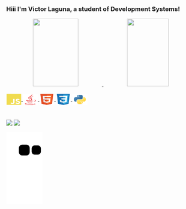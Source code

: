 ### Hiii I'm Victor Laguna, a student of Development Systems!

<div align="center">
  <a href="https://github.com/VictorLagunaR">
  <img height="180em" width = "49%" src="https://github-readme-stats.vercel.app/api?username=VictorLaguna&show_icons=true&theme=tokyonight&include_all_commits=true&count_private=true"/>
  <img height="180em"  width = "47%" src="https://github-readme-stats.vercel.app/api/top-langs/?username=VictorLagunaR&layout=compact&langs_count=7&theme=tokyonight"/>
</div>

<div style="display: inline_block"><br>
  <img align="center" alt="Victor-Js" height="30" width="40" src="https://raw.githubusercontent.com/devicons/devicon/master/icons/javascript/javascript-plain.svg">
  <img align="center" alt="Victor-Java" height="30" width="40" src="https://raw.githubusercontent.com/devicons/devicon/master/icons/java/java-plain.svg">
  <img align="center" alt="Victor-HTML" height="30" width="40" src="https://raw.githubusercontent.com/devicons/devicon/master/icons/html5/html5-original.svg">
  <img align="center" alt="Victor-CSS" height="30" width="40" src="https://raw.githubusercontent.com/devicons/devicon/master/icons/css3/css3-original.svg">
  <img align="center" alt="Victor-Python" height="30" width="40" src="https://raw.githubusercontent.com/devicons/devicon/master/icons/python/python-original.svg">

</div>

  #
  <div> 
   <a href="https://instagram.com/laguna.png" target="_blank"><img src="https://img.shields.io/badge/-Instagram-%23E4405F?style=for-the-badge&logo=instagram&logoColor=white" target="_blank"></a>
  <a href = "mailto:laguna.vitorc@gmail.com"><img src="https://img.shields.io/badge/-Gmail-%23333?style=for-the-badge&logo=gmail&logoColor=white" target="_blank"></a>
  <div> 
    
  ![Snake animation](https://github.com/VictorLagunaR/VictorlagunaR/blob/output/github-contribution-grid-snake.svg)
<!--
**VictorLagunaR/VictorLagunaR** is a ✨ _special_ ✨ repository because its `README.md` (this file) appears on your GitHub profile.

Here are some ideas to get you started:

- 🔭 I’m currently working on ...
- 🌱 I’m currently learning ...
- 👯 I’m looking to collaborate on ...
- 🤔 I’m looking for help with ...
- 💬 Ask me about ...
- 📫 How to reach me: ...
- 😄 Pronouns: ...
- ⚡ Fun fact: ...
-->
